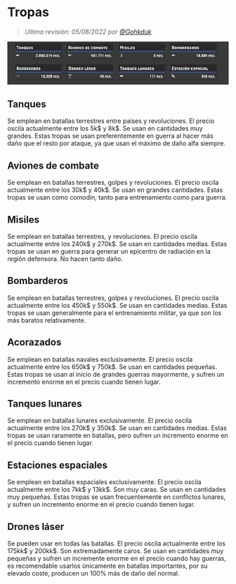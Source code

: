 # Tropas

> _Ultima revisión: 05/08/2022 por [@Gohkduk](https://t.me/Gohkduk)_

![Foto de las tropas](/img/posts/guerras/tropas.png)

## Tanques
Se emplean en batallas terrestres entre países y revoluciones. El precio oscila actualmente entre los 5k$ y 8k$. Se usan en cantidades muy grandes. Estas tropas se usan preferentemente en guerra al hacer más daño que el resto por ataque, ya que usan el máximo de daño alfa siempre.

## Aviones de combate
Se emplean en batallas terrestres, golpes y revoluciones. El precio oscila actualmente entre los 30k$ y 40k$. Se usan en grandes cantidades. Estas tropas se usan como comodín, tanto para entrenamiento como para guerra.

## Misiles
Se emplean en batallas terrestres, y revoluciones. El precio oscila actualmente entre los 240k$ y 270k$. Se usan en cantidades medias. Estas tropas se usan en guerra para generar un epicentro de radiación en la región defensora. No hacen tanto daño.

## Bombarderos
Se emplean en batallas terrestres, golpes y revoluciones. El precio oscila actualmente entre los 450k$ y 550k$. Se usan en cantidades medias. Estas tropas se usan generalmente para el entrenamiento militar, ya que son los más baratos relativamente.

## Acorazados
Se emplean en batallas navales exclusivamente. El precio oscila actualmente entre los 650k$ y 750k$. Se usan en cantidades pequeñas. Estas tropas se usan al inicio de grandes guerras mayormente, y sufren un incremento enorme en el precio cuando tienen lugar.

## Tanques lunares
Se emplean en batallas lunares exclusivamente. El precio oscila actualmente entre los 270k$ y 350k$. Se usan en cantidades medias. Estas tropas se usan raramente en batallas, pero sufren un incremento enorme en el precio cuando tienen lugar.

## Estaciones espaciales
Se emplean en batallas espaciales exclusivamente. El precio oscila actualmente entre los 7kk$ y 13kk$. Son muy caras. Se usan en cantidades muy pequeñas. Estas tropas se usan frecuentemente en conflictos lunares, y sufren un incremento enorme en el precio cuando tienen lugar.

## Drones láser
Se pueden usar en todas las batallas. El precio oscila actualmente entre los 175kk$ y 200kk$. Son extremadamente caros. Se usan en cantidades muy pequeñas y sufren un incremente enorme en el precio cuando hay guerras, es recomendable usarlos únicamente en batallas importantes, por su elevado coste, producen un 100% más de daño del normal.
